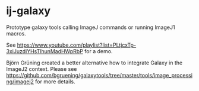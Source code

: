 ij-galaxy
=========

Prototype galaxy tools calling ImageJ commands or running ImageJ1 macros.

See https://www.youtube.com/playlist?list=PLtjcxTp-3xiJuzdiYHsTlhunMadHWpRbP for a demo.

Björn Grüning created a better alternative how to integrate Galaxy in the ImageJ2 context. Please see https://github.com/bgruening/galaxytools/tree/master/tools/image_processing/imagej2 for more details.
